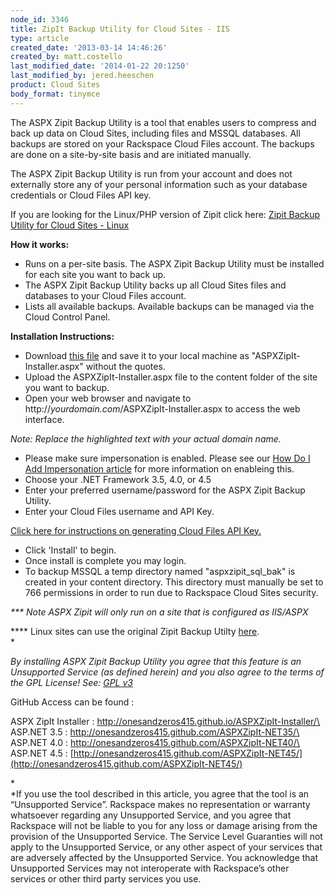 ```yaml
---
node_id: 3346
title: ZipIt Backup Utility for Cloud Sites - IIS
type: article
created_date: '2013-03-14 14:46:26'
created_by: matt.costello
last_modified_date: '2014-01-22 20:1250'
last_modified_by: jered.heeschen
product: Cloud Sites
body_format: tinymce
---
```


 

The ASPX Zipit Backup Utility is a tool that enables users to compress
and back up data on Cloud Sites, including files and MSSQL databases.
All backups are stored on your Rackspace Cloud Files account. The
backups are done on a site-by-site basis and are initiated manually. 

The ASPX Zipit Backup Utility is run from your account and does not
externally store any of your personal information such as your database
credentials or Cloud Files API key.

If you are looking for the Linux/PHP version of Zipit click here: [Zipit
Backup Utility for Cloud Sites - Linux\
](http://zipitbackup.com)

**How it works:**

-   Runs on a per-site basis. The ASPX Zipit Backup Utility must be
    installed for each site you want to back up.
-   The ASPX Zipit Backup Utility backs up all Cloud Sites files and
    databases to your Cloud Files account.
-   Lists all available backups. Available backups can be managed via
    the Cloud Control Panel.

**Installation Instructions:**

-   Download [this
    file](https://raw.github.com/onesandzeros415/ASPXZipIt-Installer/master/ASPXZipIt-Installer/ASPXZipIt-Installer.aspx) and
    save it to your local machine as "ASPXZipIt-Installer.aspx" without
    the quotes.
-   Upload the ASPXZipIt-Installer.aspx file to the content folder of
    the site you want to backup.
-   Open your web browser and navigate to
    http://*yourdomain.com*/ASPXZipIt-Installer.aspx to access the web
    interface.

 *Note: Replace the highlighted text with your actual domain name.*

-   Please make sure impersonation is enabled.  Please see our [How Do I
    Add Impersonation
    article](http://www.rackspace.com/knowledge_center/article/how-do-i-add-impersonation-to-my-aspnet-cloud-site "How Do I Add Impersonation")
    for more information on enableing this.
-   Choose your .NET Framework 3.5, 4.0, or 4.5
-   Enter your preferred username/password for the ASPX Zipit Backup
    Utility.
-   Enter your Cloud Files username and API Key.

[Click here for instructions on generating Cloud Files API
Key.](http://www.rackspace.com/knowledge_center/index.php/Generating_your_API_key)

-   Click 'Install' to begin.
-   Once install is complete you may login.
-   To backup MSSQL a temp directory named "aspxzipit\_sql\_bak" is
    created in your content directory.  This directory must manually be
    set to 766 permissions in order to run due to Rackspace Cloud Sites
    security.

*\*\*\* Note ASPX Zipit will only run on a site that is configured as
IIS/ASPX*

*\*\*\* Linux sites can use the original Zipit Backup Utilty
[here](http://zipitbackup.com).\
*

*By installing ASPX Zipit Backup Utility you agree that this feature is
an Unsupported Service (as defined herein) and you also agree to the
terms of the GPL License! See: [GPL
v3](http://www.gnu.org/licenses/gpl-3.0.en.html)*

GitHub Access can be found :

ASPX ZipIt Installer
: [http://onesandzeros415.github.io/ASPXZipIt-Installer/\
](http://onesandzeros415.github.io/ASPXZipIt-Installer/)ASP.NET 3.5
: [http://onesandzeros415.github.com/ASPXZipIt-NET35/\
](http://onesandzeros415.github.com/ASPXZipIt-NET35/)ASP.NET 4.0
: [http://onesandzeros415.github.com/ASPXZipIt-NET40/\
](http://onesandzeros415.github.com/ASPXZipIt-NET40/)ASP.NET 4.5
: [http://onesandzeros415.github.com/ASPXZipIt-NET45/](http://onesandzeros415.github.com/ASPXZipIt-NET45/)

*\
*If you use the tool described in this article, you agree that the tool
is an &ldquo;Unsupported Service&rdquo;. Rackspace makes no representation or
warranty whatsoever regarding any Unsupported Service, and you agree
that Rackspace will not be liable to you for any loss or damage arising
from the provision of the Unsupported Service.  The Service Level
Guaranties will not apply to the Unsupported Service, or any other
aspect of your services that are adversely affected by the Unsupported
Service.  You acknowledge that Unsupported Services may not interoperate
with Rackspace&rsquo;s other services or other third party services you use. 

